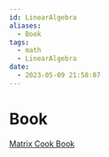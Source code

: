 ```yaml
---
id: LinearAlgebra
aliases:
  - Book
tags:
  - math
  - LinearAlgebra
date:
  - 2023-05-09 21:58:07
---
```


# Book
[Matrix Cook Book](https://www.math.uwaterloo.ca/~hwolkowi/matrixcookbook.pdf)

